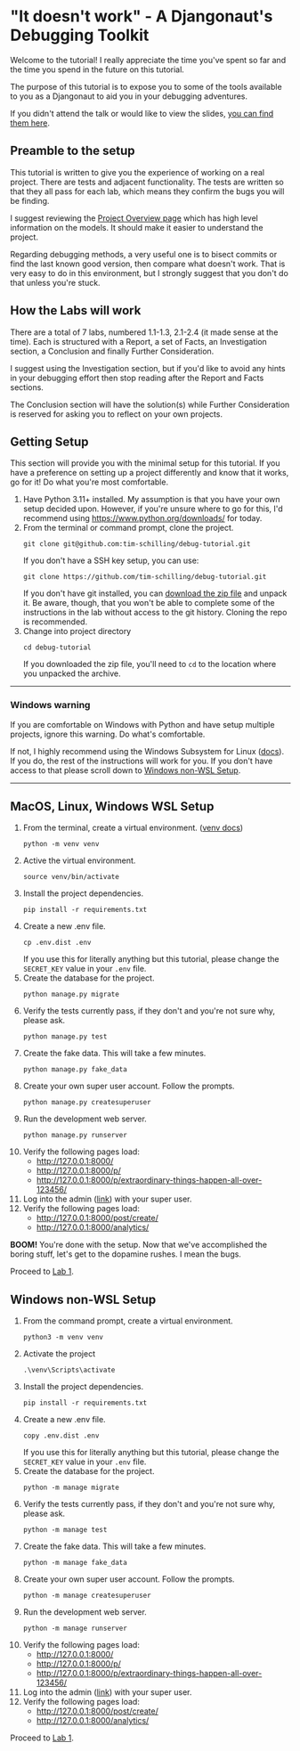 # "It doesn't work" - A Djangonaut's Debugging Toolkit

Welcome to the tutorial! I really appreciate the time you've spent so far
and the time you spend in the future on this tutorial.

The purpose of this tutorial is to expose you to some of the tools
available to you as a Djangonaut to aid you in your debugging adventures.

If you didn't attend the talk or would like to view the slides, [you
can find them here](https://docs.google.com/presentation/d/1dmeFD5kGsukQaMinU0BJQyyCeu5ZGR4drc0pJilT10Y/edit?usp=share_link).

## Preamble to the setup

This tutorial is written to give you the experience of working on a real
project. There are tests and adjacent functionality. The tests are written
so that they all pass for each lab, which means they confirm the bugs you
will be finding.

I suggest reviewing the [Project Overview page](docs/project_overview.md)
which has high level information on the models. It should make it easier
to understand the project.

Regarding debugging methods, a very useful one is to bisect commits or
find the last known good version, then compare what doesn't work. That
is very easy to do in this environment, but I strongly suggest that you
don't do that unless you're stuck.

## How the Labs will work

There are a total of 7 labs, numbered 1.1-1.3, 2.1-2.4 (it made sense at
the time). Each is structured with a Report, a set of Facts, an
Investigation section, a Conclusion and finally Further Consideration.

I suggest using the Investigation section, but if you'd like to avoid any
hints in your debugging effort then stop reading after the Report and Facts
sections.

The Conclusion section will have the solution(s) while Further Consideration
is reserved for asking you to reflect on your own projects.


## Getting Setup

This section will provide you with the minimal setup for this tutorial.
If you have a preference on setting up a project differently and know that
it works, go for it! Do what you're most comfortable.

1. Have Python 3.11+ installed. My assumption is that you have your own
   setup decided upon. However, if you're unsure where to go for
   this, I'd recommend using https://www.python.org/downloads/ for today.
1. From the terminal or command prompt, clone the project.
   ```shell
   git clone git@github.com:tim-schilling/debug-tutorial.git
   ```
   If you don't have a SSH key setup, you can use:
   ```shell
   git clone https://github.com/tim-schilling/debug-tutorial.git
   ```
   If you don't have git installed, you can
   [download the zip file](https://github.com/tim-schilling/debug-tutorial/archive/refs/heads/main.zip)
   and unpack it. Be aware, though, that you won't be able to complete some
   of the instructions in the lab without access to the git history. Cloning
   the repo is recommended.
1. Change into project directory
   ```shell
   cd debug-tutorial
   ```
   If you downloaded the zip file, you'll need to ``cd`` to the location where
   you unpacked the archive.


---

### Windows warning

If you are comfortable on Windows with Python and have setup multiple projects, ignore this
warning. Do what's comfortable.

If not, I highly recommend using the Windows Subsystem for Linux
([docs](https://learn.microsoft.com/en-us/windows/wsl/about)). If you do, the
rest of the instructions will work for you. If you don't have access to that
please scroll down to [Windows non-WSL Setup](#windows-non-wsl-setup).

---

## MacOS, Linux, Windows WSL Setup

1. From the terminal, create a virtual environment. ([venv docs](https://docs.python.org/3/library/venv.html#venv-def))
   ```shell
   python -m venv venv
   ```
1. Active the virtual environment.
   ```shell
   source venv/bin/activate
   ```
1. Install the project dependencies.
   ```shell
   pip install -r requirements.txt
   ```
1. Create a new .env file.
   ```shell
   cp .env.dist .env
   ```
   If you use this for literally anything but this tutorial, please
   change the ``SECRET_KEY`` value in your ``.env`` file.
1. Create the database for the project.
   ```shell
   python manage.py migrate
   ```
1. Verify the tests currently pass, if they don't and you're not sure why,
   please ask.
   ```shell
   python manage.py test
   ```
1. Create the fake data. This will take a few minutes.
   ```shell
   python manage.py fake_data
   ```
1. Create your own super user account. Follow the prompts.
   ```shell
   python manage.py createsuperuser
   ```
1. Run the development web server.
   ```shell
   python manage.py runserver
   ```
1. Verify the following pages load:
   * http://127.0.0.1:8000/
   * http://127.0.0.1:8000/p/
   * http://127.0.0.1:8000/p/extraordinary-things-happen-all-over-123456/
1. Log into the admin ([link](http://127.0.0.1:8000/admin/)) with your super user.
1. Verify the following pages load:
   * http://127.0.0.1:8000/post/create/
   * http://127.0.0.1:8000/analytics/

**BOOM!** You're done with the setup. Now that we've accomplished
the boring stuff, let's get to the dopamine rushes. I mean the bugs.

Proceed to [Lab 1](docs/lab1.md).


## Windows non-WSL Setup

1. From the command prompt, create a virtual environment.
   ```shell
   python3 -m venv venv
   ```
1. Activate the project
   ```shell
   .\venv\Scripts\activate
   ```
1. Install the project dependencies.
   ```shell
   pip install -r requirements.txt
   ```
1. Create a new .env file.
   ```shell
   copy .env.dist .env
   ```
   If you use this for literally anything but this tutorial, please
   change the ``SECRET_KEY`` value in your ``.env`` file.
1. Create the database for the project.
   ```shell
   python -m manage migrate
   ```
1. Verify the tests currently pass, if they don't and you're not sure why,
   please ask.
   ```shell
   python -m manage test
   ```
1. Create the fake data. This will take a few minutes.
   ```shell
   python -m manage fake_data
   ```
1. Create your own super user account. Follow the prompts.
   ```shell
   python -m manage createsuperuser
   ```
1. Run the development web server.
   ```shell
   python -m manage runserver
   ```
1. Verify the following pages load:
   * http://127.0.0.1:8000/
   * http://127.0.0.1:8000/p/
   * http://127.0.0.1:8000/p/extraordinary-things-happen-all-over-123456/
1. Log into the admin ([link](http://127.0.0.1:8000/admin/)) with your super user.
1. Verify the following pages load:
   * http://127.0.0.1:8000/post/create/
   * http://127.0.0.1:8000/analytics/

Proceed to [Lab 1](docs/lab1.md).
